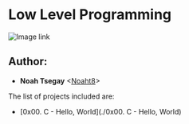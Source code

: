 # Low Level Programming

![Image link](https://icongr.am/devicon/c-original.svg?size=300&color=Red)


## Author:
* **Noah Tsegay** <[Noaht8](https://github.com/Noaht8)>

The list of projects included are:

* [0x00. C - Hello, World](./0x00. C - Hello, World)
